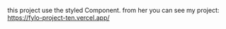 
this project use the styled Component.
from her you can see my project:
https://fylo-project-ten.vercel.app/
